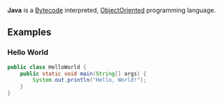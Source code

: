 **Java** is a [Bytecode](?Bytecode) interpreted, [ObjectOriented](?ObjectOriented) programming language.

## Examples
### Hello World
```java
public class HelloWorld {
    public static void main(String[] args) {
        System.out.println("Hello, World!");
    }
}
```

